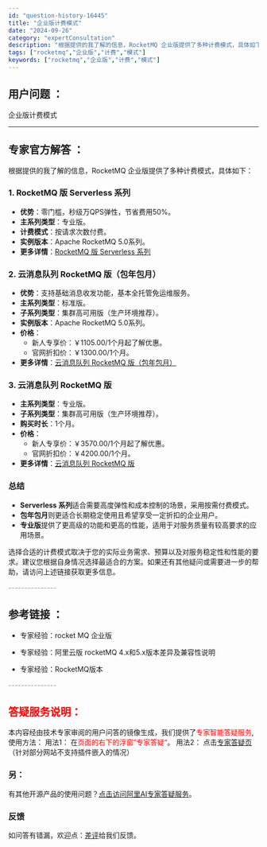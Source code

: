 ```yaml
---
id: "question-history-16445"
title: "企业版计费模式"
date: "2024-09-26"
category: "expertConsultation"
description: "根据提供的我了解的信息，RocketMQ 企业版提供了多种计费模式，具体如下：### 1. **RocketMQ 版 Serverless 系列**- **优势**：零门槛，秒级万QPS弹性，节省费用50%。- **主系列类型**：专业版。- **计费模式**：按请求次数付费。- **实例版本**："
tags: ["rocketmq","企业版","计费","模式"]
keywords: ["rocketmq","企业版","计费","模式"]
---
```


## 用户问题 ： 
 企业版计费模式  

---------------
## 专家官方解答 ：

根据提供的我了解的信息，RocketMQ 企业版提供了多种计费模式，具体如下：

### 1. **RocketMQ 版 Serverless 系列**
- **优势**：零门槛，秒级万QPS弹性，节省费用50%。
- **主系列类型**：专业版。
- **计费模式**：按请求次数付费。
- **实例版本**：Apache RocketMQ 5.0系列。
- **更多详情**：[RocketMQ 版 Serverless 系列](https://www.aliyun.com/product/rocketmq)

### 2. **云消息队列 RocketMQ 版（包年包月）**
- **优势**：支持基础消息收发功能，基本全托管免运维服务。
- **主系列类型**：标准版。
- **子系列类型**：集群高可用版（生产环境推荐）。
- **实例版本**：Apache RocketMQ 5.0系列。
- **价格**：
  - 新人专享价：￥1105.00/1个月起了解优惠。
  - 官网折扣价：￥1300.00/1个月。
- **更多详情**：[云消息队列 RocketMQ 版（包年包月）](https://www.aliyun.com/product/rocketmq)

### 3. **云消息队列 RocketMQ 版**
- **主系列类型**：专业版。
- **子系列类型**：集群高可用版（生产环境推荐）。
- **购买时长**：1个月。
- **价格**：
  - 新人专享价：￥3570.00/1个月起了解优惠。
  - 官网折扣价：￥4200.00/1个月。
- **更多详情**：[云消息队列 RocketMQ 版](https://www.aliyun.com/product/ons)

### 总结
- **Serverless 系列**适合需要高度弹性和成本控制的场景，采用按需付费模式。
- **包年包月**则更适合长期稳定使用且希望享受一定折扣的企业用户。
- **专业版**提供了更高级的功能和更高的性能，适用于对服务质量有较高要求的应用场景。

选择合适的计费模式取决于您的实际业务需求、预算以及对服务稳定性和性能的要求。建议您根据自身情况选择最适合的方案。如果还有其他疑问或需要进一步的帮助，请访问上述链接获取更多信息。


<font color="#949494">---------------</font> 


## 参考链接 ：

* 专家经验：rocket MQ 企业版 
 
 * 专家经验：阿里云版 rocketMQ 4.x和5.x版本差异及兼容性说明 
 
 * 专家经验：RocketMQ版本 


 <font color="#949494">---------------</font> 
 


## <font color="#FF0000">答疑服务说明：</font> 

本内容经由技术专家审阅的用户问答的镜像生成，我们提供了<font color="#FF0000">专家智能答疑服务</font>,使用方法：
用法1： 在<font color="#FF0000">页面的右下的浮窗”专家答疑“</font>。
用法2： 点击[专家答疑页](https://answer.opensource.alibaba.com/docs/intro)（针对部分网站不支持插件嵌入的情况）
### 另：


有其他开源产品的使用问题？[点击访问阿里AI专家答疑服务](https://answer.opensource.alibaba.com/docs/intro)。
### 反馈
如问答有错漏，欢迎点：[差评](https://ai.nacos.io/user/feedbackByEnhancerGradePOJOID?enhancerGradePOJOId=17232)给我们反馈。
